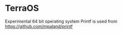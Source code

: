# TerraOS
Experimental 64 bit operating system
Printf is used from https://github.com/mpaland/printf
